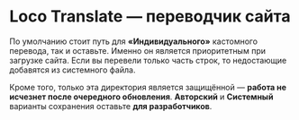 # Loco Translate — переводчик сайта

По умолчанию стоит путь для **«Индивидуального»** кастомного перевода, так и оставьте. Именно он является 
приоритетным при загрузке сайта. Если вы перевели только часть строк, то недостающие добавятся из системного файла.

Кроме того, только эта директория является защищённой — **работа не исчезнет после очередного обновления**. 
**Авторский** и **Системный** варианты сохранения оставьте **для разработчиков**.
